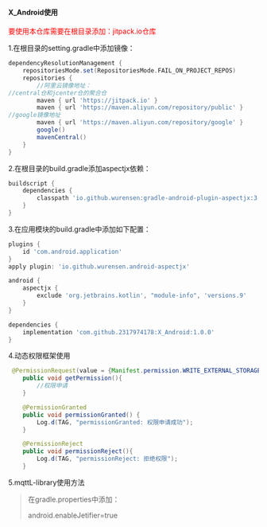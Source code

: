 #### X_Android使用
<font color = "red">要使用本仓库需要在根目录添加：jitpack.io仓库
</font>

1.在根目录的setting.gradle中添加镜像：

```groovy
dependencyResolutionManagement {
    repositoriesMode.set(RepositoriesMode.FAIL_ON_PROJECT_REPOS)
    repositories {
        //阿里云镜像地址：
//central仓和jcenter仓的聚合仓
        maven { url 'https://jitpack.io' }
        maven { url 'https://maven.aliyun.com/repository/public' }
//google镜像地址
        maven { url 'https://maven.aliyun.com/repository/google' }
        google()
        mavenCentral()
    }
}
```

2.在根目录的build.gradle添加aspectjx依赖：

```groovy
buildscript {
    dependencies {
        classpath 'io.github.wurensen:gradle-android-plugin-aspectjx:3.3.2'
    }
}
```

3.在应用模块的build.gradle中添加如下配置：

```groovy
plugins {
    id 'com.android.application'
}
apply plugin: 'io.github.wurensen.android-aspectjx'

android {
    aspectjx {
        exclude 'org.jetbrains.kotlin', "module-info", 'versions.9'
    }
}

dependencies {
    implementation 'com.github.2317974178:X_Android:1.0.0'
}
```

4.动态权限框架使用

```java
 @PermissionRequest(value = {Manifest.permission.WRITE_EXTERNAL_STORAGE,Manifest.permission.RECORD_AUDIO},requestCode = 1)
    public void getPermission(){
		//权限申请
    }

    @PermissionGranted
    public void permissionGranted() {
        Log.d(TAG, "permissionGranted: 权限申请成功");
    }

    @PermissionReject
    public void permissionReject(){
        Log.d(TAG, "permissionReject: 拒绝权限");
    }
```

5.mqttL-library使用方法

> 在gradle.properties中添加：
> 
> android.enableJetifier=true 

